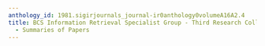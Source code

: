 ```yaml
---
anthology_id: 1981.sigirjournals_journal-ir0anthology0volumeA16A2.4
title: BCS Information Retrieval Specialist Group - Third Research Colloquium 1981
  - Summaries of Papers
---
```

